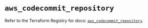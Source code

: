 # `aws_codecommit_repository`

Refer to the Terraform Registry for docs: [`aws_codecommit_repository`](https://registry.terraform.io/providers/hashicorp/aws/5.98.0/docs/resources/codecommit_repository).
